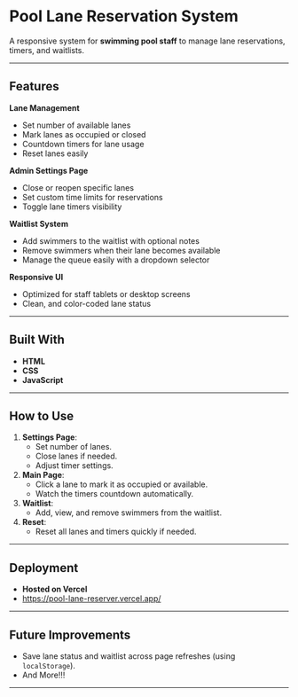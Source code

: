 # Pool Lane Reservation System

A responsive system for **swimming pool staff** to manage lane reservations, timers, and waitlists.

---

## Features

**Lane Management**  
- Set number of available lanes
- Mark lanes as occupied or closed
- Countdown timers for lane usage
- Reset lanes easily

**Admin Settings Page**  
- Close or reopen specific lanes
- Set custom time limits for reservations
- Toggle lane timers visibility

**Waitlist System**  
- Add swimmers to the waitlist with optional notes
- Remove swimmers when their lane becomes available
- Manage the queue easily with a dropdown selector

**Responsive UI**  
- Optimized for staff tablets or desktop screens
- Clean, and color-coded lane status

---

## Built With

- **HTML**
- **CSS**
- **JavaScript**

---

## How to Use

1. **Settings Page**: 
   - Set number of lanes.
   - Close lanes if needed.
   - Adjust timer settings.
2. **Main Page**: 
   - Click a lane to mark it as occupied or available.
   - Watch the timers countdown automatically.
3. **Waitlist**: 
   - Add, view, and remove swimmers from the waitlist.
4. **Reset**: 
   - Reset all lanes and timers quickly if needed.

---

## Deployment

- **Hosted on Vercel**
- https://pool-lane-reserver.vercel.app/

---

## Future Improvements

- Save lane status and waitlist across page refreshes (using `localStorage`).
- And More!!!

---
